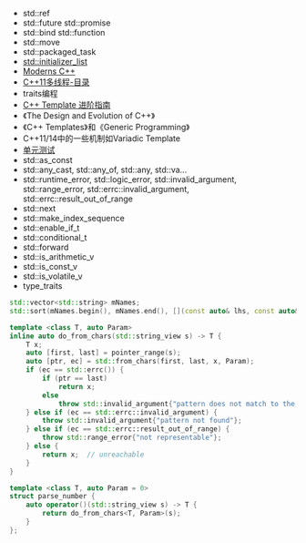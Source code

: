 - std::ref
- std::future std::promise
- std::bind std::function
- std::move
- std::packaged_task
- [std::initializer_list](https://www.jianshu.com/p/e5b781275ba9)
- [Moderns C++](https://blog.csdn.net/y396397735/category_7790034.html)
- [C++11多线程-目录](https://www.jianshu.com/p/e5a3498ba930)
- traits编程
- [C++ Template 进阶指南](https://github.com/wuye9036/CppTemplateTutorial)
- 《The Design and Evolution of C++》
- 《C++ Templates》和《Generic Programming》
- C++11/14中的一些机制如Variadic Template
- [单元测试](https://www.ibm.com/support/knowledgecenter/zh/SSSHUF_8.0.1/com.ibm.rational.testrt.doc/topics/cwhatsnew.html)
- std::as_const
- std::any_cast, std::any_of, std::any, std::va...
- std::runtime_error, std::logic_error, std::invalid_argument, std::range_error, std::errc::invalid_argument, std::errc::result_out_of_range
- std::next
- std::make_index_sequence
- std::enable_if_t
- std::conditional_t
- std::forward
- std::is_arithmetic_v
- std::is_const_v
- std::is_volatile_v
- type_traits

```cpp
std::vector<std::string> mNames;
std::sort(mNames.begin(), mNames.end(), [](const auto& lhs, const auto& rhs) { return lhs.size() == rhs.size() ? lhs < rhs : lhs.size() < rhs.size(); });
```

```cpp
template <class T, auto Param>
inline auto do_from_chars(std::string_view s) -> T {
    T x;
    auto [first, last] = pointer_range(s);
    auto [ptr, ec] = std::from_chars(first, last, x, Param);
    if (ec == std::errc()) {
        if (ptr == last)
            return x;
        else
            throw std::invalid_argument{"pattern does not match to the end"};
    } else if (ec == std::errc::invalid_argument) {
        throw std::invalid_argument{"pattern not found"};
    } else if (ec == std::errc::result_out_of_range) {
        throw std::range_error{"not representable"};
    } else {
        return x;  // unreachable
    }
}

template <class T, auto Param = 0>
struct parse_number {
    auto operator()(std::string_view s) -> T {
        return do_from_chars<T, Param>(s);
    }
};

```
